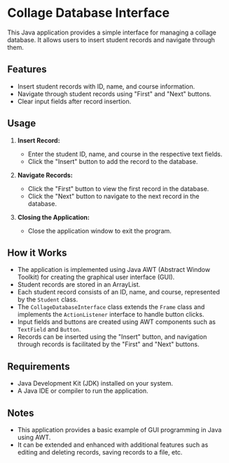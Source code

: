 # Collage Database Interface

This Java application provides a simple interface for managing a collage database. It allows users to insert student records and navigate through them.

## Features

- Insert student records with ID, name, and course information.
- Navigate through student records using "First" and "Next" buttons.
- Clear input fields after record insertion.

## Usage

1. **Insert Record:**
    - Enter the student ID, name, and course in the respective text fields.
    - Click the "Insert" button to add the record to the database.

2. **Navigate Records:**
    - Click the "First" button to view the first record in the database.
    - Click the "Next" button to navigate to the next record in the database.

3. **Closing the Application:**
    - Close the application window to exit the program.

## How it Works

- The application is implemented using Java AWT (Abstract Window Toolkit) for creating the graphical user interface (GUI).
- Student records are stored in an ArrayList.
- Each student record consists of an ID, name, and course, represented by the `Student` class.
- The `CollageDatabaseInterface` class extends the `Frame` class and implements the `ActionListener` interface to handle button clicks.
- Input fields and buttons are created using AWT components such as `TextField` and `Button`.
- Records can be inserted using the "Insert" button, and navigation through records is facilitated by the "First" and "Next" buttons.

## Requirements

- Java Development Kit (JDK) installed on your system.
- A Java IDE or compiler to run the application.

## Notes

- This application provides a basic example of GUI programming in Java using AWT.
- It can be extended and enhanced with additional features such as editing and deleting records, saving records to a file, etc.

